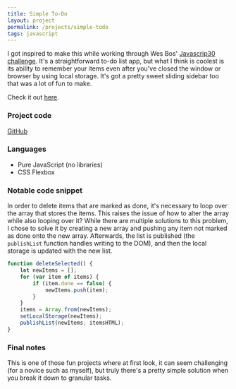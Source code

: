 ```yaml
---
title: Simple To-Do
layout: project
permalink: /projects/simple-todo
tags: javascript
---
```


I got inspired to make this while working through Wes Bos' [Javascrip30 challenge](https://javascript30.com). It's a straightforward to-do list app, but what I think is coolest is its ability to remember your items even after you've closed the window or browser by using local storage. It's got a pretty sweet sliding sidebar too that was a lot of fun to make.

Check it out [here](https://jongrim.github.io/simple-todo).

### Project code
[GitHub](https://github.com/jongrim/simple-todo)

### Languages
- Pure JavaScript (no libraries)
- CSS Flexbox

### Notable code snippet
In order to delete items that are marked as done, it's necessary to loop over the array that stores the items. This raises the issue of how to alter the array while also looping over it? While there are multiple solutions to this problem, I chose to solve it by creating a new array and pushing any item not marked as done onto the new array. Afterwards, the list is published (the `publishList` function handles writing to the DOM), and then the local storage is updated with the new list.
```javascript
function deleteSelected() {
    let newItems = [];
    for (var item of items) {
        if (item.done == false) {
            newItems.push(item);
        }
    }
    items = Array.from(newItems);
    setLocalStorage(newItems);
    publishList(newItems, itemsHTML);
}
```

### Final notes
This is one of those fun projects where at first look, it can seem challenging (for a novice such as myself), but truly there's a pretty simple solution when you break it down to granular tasks.
